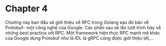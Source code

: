 # Chapter 4

Chương này ban đầu sẽ giới thiệu về RPC trong Golang sau đó bàn về Protobuf- một công nghệ của Google. Các phần sau sẽ lần lượt trình bày về những best practice với RPC. Một framework hiện thực RPC mạnh mẽ khác của Google dùng Protobuf như là IDL là gRPC cũng được giới thiệu tới,...